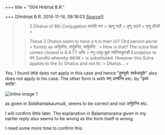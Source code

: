 +++
title = "004 Hnbhat B.R."

+++
[[Hnbhat B.R.	2014-11-14, 08:18:03 [Source](https://groups.google.com/g/samskrita/c/g2By69nomTE)]]



> 
> > 2.Dhatus of 8th Conjugation तनादि गण >
> ऋणु गतौ >
> तृणु अदने >
> घृणु दीप्तौ >
> 
> > These 3 Dhatus seem to have a व् in their iii/1 (3rd person plural > forms) as अर्णुवन्ति, तर्णुवन्ति, घर्णुवन्ति . >
> How is that? The sutra that comes closest is 6.4.77 अचि > श्नु-धातु-भ्रुवां य्वोरियङुवङौ Exception to यण् Sandhi whereby इय्/उव् > is substituted. However this Sutra applies to the 5c Dhatus and not 8c > Dhatus... >
> 

  



Yes. I found उवङ् does not apply in this case and hence "हुश्नुवोः सार्वधातुके" also does not apply In his case. The other form is with यण् अर्ण्वन्ति etc. by "इको यणचि".

  

![Inline image 1](https://groups.google.com/group/samskrita/attach/a7173d4f1712fe50/image.png?part=0.1&view=1)

  

as given in Siddhantakaumudi, seems to be correct and not अर्णुवन्ति etc.

  

I will confirm little later. The explanation in Balamanorama given in my earlier reply also seems to be wrong as the form itself is wrong.

  

I need some more time to confirm this.  

